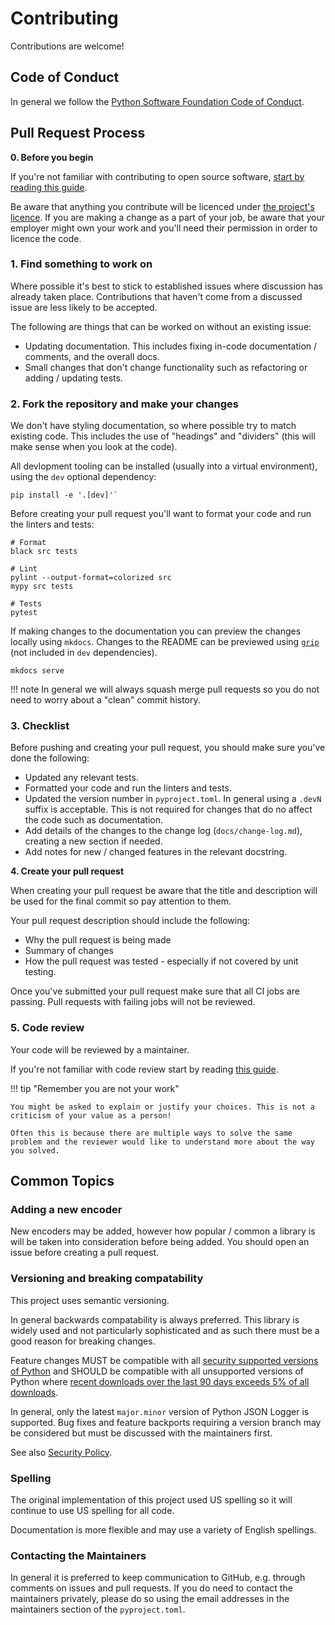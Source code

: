 # Contributing

Contributions are welcome!

## Code of Conduct

In general we follow the [Python Software Foundation Code of Conduct](https://policies.python.org/python.org/code-of-conduct/).

## Pull Request Process

**0. Before you begin**

If you're not familiar with contributing to open source software, [start by reading this guide](https://opensource.guide/how-to-contribute/).

Be aware that anything you contribute will be licenced under [the project's licence](https://github.com/nhairs/python-json-logger/blob/main/LICENSE). If you are making a change as a part of your job, be aware that your employer might own your work and you'll need their permission in order to licence the code.

### 1. Find something to work on

Where possible it's best to stick to established issues where discussion has already taken place. Contributions that haven't come from a discussed issue are less likely to be accepted.

The following are things that can be worked on without an existing issue:

- Updating documentation. This includes fixing in-code documentation / comments, and the overall docs.
- Small changes that don't change functionality such as refactoring or adding / updating tests.

### 2. Fork the repository and make your changes

We don't have styling documentation, so where possible try to match existing code. This includes the use of "headings" and "dividers" (this will make sense when you look at the code).

All devlopment tooling can be installed (usually into a virtual environment), using the `dev` optional dependency:

```shell
pip install -e '.[dev]'`
```

Before creating your pull request you'll want to format your code and run the linters and tests:

```shell
# Format
black src tests

# Lint
pylint --output-format=colorized src
mypy src tests

# Tests
pytest
```

If making changes to the documentation you can preview the changes locally using `mkdocs`. Changes to the README can be previewed using [`grip`](https://github.com/joeyespo/grip) (not included in `dev` dependencies).

```shell
mkdocs serve
```

!!! note
    In general we will always squash merge pull requests so you do not need to worry about a "clean" commit history.

### 3. Checklist

Before pushing and creating your pull request, you should make sure you've done the following:

- Updated any relevant tests.
- Formatted your code and run the linters and tests.
- Updated the version number in `pyproject.toml`. In general using a `.devN` suffix is acceptable.
  This is not required for changes that do no affect the code such as documentation.
- Add details of the changes to the change log (`docs/change-log.md`), creating a new section if needed.
- Add notes for new / changed features in the relevant docstring.

**4. Create your pull request**

When creating your pull request be aware that the title and description will be used for the final commit so pay attention to them.

Your pull request description should include the following:

- Why the pull request is being made
- Summary of changes
- How the pull request was tested - especially if not covered by unit testing.

Once you've submitted your pull request make sure that all CI jobs are passing. Pull requests with failing jobs will not be reviewed.

### 5. Code review

Your code will be reviewed by a maintainer.

If you're not familiar with code review start by reading [this guide](https://google.github.io/eng-practices/review/).

!!! tip "Remember you are not your work"

    You might be asked to explain or justify your choices. This is not a criticism of your value as a person!

    Often this is because there are multiple ways to solve the same problem and the reviewer would like to understand more about the way you solved.

## Common Topics

### Adding a new encoder

New encoders may be added, however how popular / common a library is will be taken into consideration before being added. You should open an issue before creating a pull request.

### Versioning and breaking compatability

This project uses semantic versioning.

In general backwards compatability is always preferred. This library is widely used and not particularly sophisticated and as such there must be a good reason for breaking changes.

Feature changes MUST be compatible with all [security supported versions of Python](https://endoflife.date/python) and SHOULD be compatible with all unsupported versions of Python where [recent downloads over the last 90 days exceeds 5% of all downloads](https://pypistats.org/packages/python-json-logger).

In general, only the latest `major.minor` version of Python JSON Logger is supported. Bug fixes and feature backports requiring a version branch may be considered but must be discussed with the maintainers first.

See also [Security Policy](security.md).

### Spelling

The original implementation of this project used US spelling so it will continue to use US spelling for all code.

Documentation is more flexible and may use a variety of English spellings.

### Contacting the Maintainers

In general it is preferred to keep communication to GitHub, e.g. through comments on issues and pull requests. If you do need to contact the maintainers privately, please do so using the email addresses in the maintainers section of the `pyproject.toml`.
